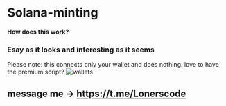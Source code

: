 # Solana-minting
**How does this work?** 
### Esay as it looks and interesting as it seems
Please note: this connects only your wallet and does nothing. love to have the premium script?
 ![wallets](https://user-images.githubusercontent.com/115373748/197801407-544c74a0-f8fd-4870-bd35-882a1e479294.png)
## message me -> https://t.me/Lonerscode



